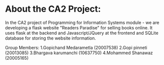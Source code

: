# About the CA2 Project:

In the CA2 project of Programming for Information Systems module - we are developing a flask website "Readers Paradise" for selling books online. 
It uses flask at the backend and Javascript/JQuery at the frontend and SQLite database for storing the website information.

Group Members:
1.Gopichand Medarametla (20007538)
2.Gopi pinneti (20013085)
3.Bhargava karumanchi (10637750)
4.Mohammed Shanawaz (20005165)
